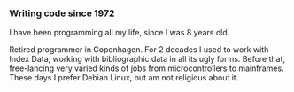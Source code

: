 ### Writing code since 1972

I have been programming all my life, since I was 8 years old.

Retired programmer in Copenhagen. For 2 decades I used to work
with Index Data, working with bibliographic data in all its ugly forms. Before
that, free-lancing very varied kinds of jobs from
microcontrollers to mainframes. These days I prefer Debian Linux, but am not
religious about it.
<!--
**heikkilevanto/heikkilevanto** is a ✨ _special_ ✨ repository because its `README.md` (this file) appears on your GitHub profile.

Here are some ideas to get you started:

- 🔭 I’m currently working on ...
- 🌱 I’m currently learning ...
- 👯 I’m looking to collaborate on ...
- 🤔 I’m looking for help with ...
- 💬 Ask me about ...
- 📫 How to reach me: ...
- 😄 Pronouns: ...
- ⚡ Fun fact: ...
-->
